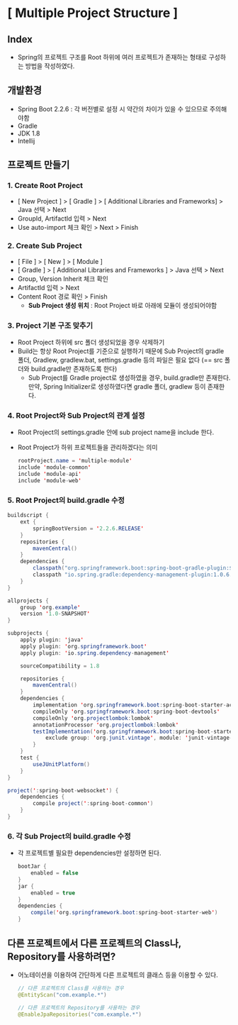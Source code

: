 # [ Multiple Project Structure ]

## Index

- Spring의 프로젝트 구조를 Root 하위에 여러 프로젝트가 존재하는 형태로 구성하는 방법을 작성하였다.

## 개발환경

- Spring Boot 2.2.6 : 각 버전별로 설정 시 약간의 차이가 있을 수 있으므로 주의해야함
- Gradle
- JDK 1.8
- Intellij

##  프로젝트 만들기

### 1. Create Root Project

- [ New Project ] > [ Gradle ] > [ Additional Libraries and Frameworks] > Java 선택 > Next
- GroupId, ArtifactId 입력 > Next
- Use auto-import 체크 확인 > Next > Finish

### 2. Create Sub Project

- [ File ] > [ New ] > [ Module ]
- [ Gradle ] > [ Additional Libraries and Frameworks ] > Java 선택 > Next
- Group, Version Inherit 체크 확인
- ArtifactId 입력 > Next
- Content Root 경로 확인 > Finish
  - **Sub Project 생성 위치** : Root Project 바로 아래에 모듈이 생성되어야함

### 3. Project 기본 구조 맞추기

- Root Project 하위에 src 폴더 생성되었을 경우 삭제하기
- Build는 항상 Root Project를 기준으로 실행하기 때문에 Sub Project의 gradle 폴더, Gradlew, gradlew.bat, settings.gradle 등의 파일은 필요 없다 (== src 폴더와 build.gradle만 존재하도록 한다)
  - Sub Project를 Gradle project로 생성하였을 경우, build.gradle만 존재한다. 만약, Spring Initializer로 생성하였다면 gradle 폴더, gradlew 등이 존재한다.

### 4. Root Project와 Sub Project의 관계 설정

- Root Project의 settings.gradle 안에 sub project name을 include 한다.

- Root Project가 하위 프로젝트들을 관리하겠다는 의미

  ````java
  rootProject.name = 'multiple-module'
  include 'module-common'
  include 'module-api'
  include 'module-web' 
  ````

### 5. Root Project의 build.gradle 수정

````java
buildscript {
    ext {
        springBootVersion = '2.2.6.RELEASE'
    }
    repositories {
        mavenCentral()
    }
    dependencies {
        classpath("org.springframework.boot:spring-boot-gradle-plugin:${springBootVersion}")
        classpath "io.spring.gradle:dependency-management-plugin:1.0.6.RELEASE"
    }
}

allprojects {
    group 'org.example'
    version '1.0-SNAPSHOT'
}

subprojects {
    apply plugin: 'java'
    apply plugin: 'org.springframework.boot'
    apply plugin: 'io.spring.dependency-management'

    sourceCompatibility = 1.8

    repositories {
        mavenCentral()
    }
    dependencies {
        implementation 'org.springframework.boot:spring-boot-starter-actuator'
        compileOnly 'org.springframework.boot:spring-boot-devtools'
        compileOnly 'org.projectlombok:lombok'
        annotationProcessor 'org.projectlombok:lombok'
        testImplementation('org.springframework.boot:spring-boot-starter-test') {
            exclude group: 'org.junit.vintage', module: 'junit-vintage-engine'
        }
    }
    test {
        useJUnitPlatform()
    }
}

project(':spring-boot-websocket') {
    dependencies {
        compile project(':spring-boot-common')
    }
}
````

### 6. 각 Sub Project의 build.gradle 수정

- 각 프로젝트별 필요한 dependencies만 설정하면 된다.

  ````java
  bootJar {
      enabled = false
  }
  jar {
      enabled = true
  }
  dependencies {
      compile('org.springframework.boot:spring-boot-starter-web')
  }
  ````

## 다른 프로젝트에서 다른 프로젝트의 Class나, Repository를 사용하려면?

- 어노테이션을 이용하여 간단하게 다른 프로젝트의 클래스 등을 이용할 수 있다.

  ````java
  // 다른 프로젝트의 Class를 사용하는 경우
  @EntityScan("com.example.*")
  
  // 다른 프로젝트의 Repository를 사용하는 경우
  @EnableJpaRepositories("com.example.*")
  ````